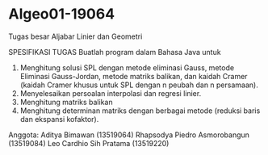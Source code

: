 # Algeo01-19064
Tugas besar Aljabar Linier dan Geometri

SPESIFIKASI TUGAS
Buatlah program dalam Bahasa Java untuk
1. Menghitung solusi SPL dengan metode eliminasi Gauss, metode Eliminasi
Gauss-Jordan, metode matriks balikan, dan kaidah Cramer (kaidah Cramer
khusus untuk SPL dengan n peubah dan n persamaan).
2. Menyelesaikan persoalan interpolasi dan regresi linier.
3. Menghitung matriks balikan
4. Menghitung determinan matriks dengan berbagai metode (reduksi baris dan
ekspansi kofaktor).

Anggota:
Aditya Bimawan (13519064)
Rhapsodya Piedro Asmorobangun (13519084)
Leo Cardhio Sih Pratama (13519220)

